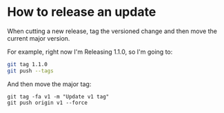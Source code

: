 # How to release an update

When cutting a new release, tag the versioned change and then move the current
major version.

For example, right now I'm Releasing 1.1.0, so I'm going to:

```sh
git tag 1.1.0
git push --tags
```

And then move the major tag:

```
git tag -fa v1 -m "Update v1 tag"
git push origin v1 --force
```
